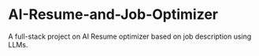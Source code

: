 # AI-Resume-and-Job-Optimizer
A full-stack project on AI Resume optimizer based on job description using LLMs.

